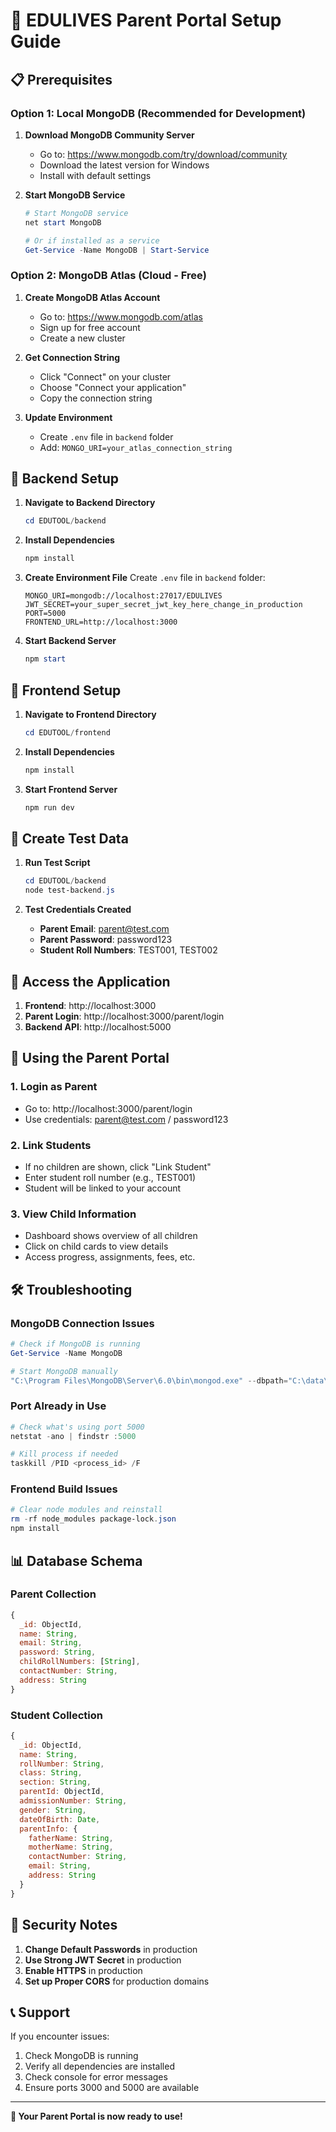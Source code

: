 # 🚀 EDULIVES Parent Portal Setup Guide

## 📋 Prerequisites

### Option 1: Local MongoDB (Recommended for Development)

1. **Download MongoDB Community Server**
   - Go to: https://www.mongodb.com/try/download/community
   - Download the latest version for Windows
   - Install with default settings

2. **Start MongoDB Service**
   ```powershell
   # Start MongoDB service
   net start MongoDB
   
   # Or if installed as a service
   Get-Service -Name MongoDB | Start-Service
   ```

### Option 2: MongoDB Atlas (Cloud - Free)

1. **Create MongoDB Atlas Account**
   - Go to: https://www.mongodb.com/atlas
   - Sign up for free account
   - Create a new cluster

2. **Get Connection String**
   - Click "Connect" on your cluster
   - Choose "Connect your application"
   - Copy the connection string

3. **Update Environment**
   - Create `.env` file in `backend` folder
   - Add: `MONGO_URI=your_atlas_connection_string`

## 🔧 Backend Setup

1. **Navigate to Backend Directory**
   ```powershell
   cd EDUTOOL/backend
   ```

2. **Install Dependencies**
   ```powershell
   npm install
   ```

3. **Create Environment File**
   Create `.env` file in `backend` folder:
   ```
   MONGO_URI=mongodb://localhost:27017/EDULIVES
   JWT_SECRET=your_super_secret_jwt_key_here_change_in_production
   PORT=5000
   FRONTEND_URL=http://localhost:3000
   ```

4. **Start Backend Server**
   ```powershell
   npm start
   ```

## 🎨 Frontend Setup

1. **Navigate to Frontend Directory**
   ```powershell
   cd EDUTOOL/frontend
   ```

2. **Install Dependencies**
   ```powershell
   npm install
   ```

3. **Start Frontend Server**
   ```powershell
   npm run dev
   ```

## 🧪 Create Test Data

1. **Run Test Script**
   ```powershell
   cd EDUTOOL/backend
   node test-backend.js
   ```

2. **Test Credentials Created**
   - **Parent Email**: parent@test.com
   - **Parent Password**: password123
   - **Student Roll Numbers**: TEST001, TEST002

## 🔗 Access the Application

1. **Frontend**: http://localhost:3000
2. **Parent Login**: http://localhost:3000/parent/login
3. **Backend API**: http://localhost:5000

## 📱 Using the Parent Portal

### 1. **Login as Parent**
- Go to: http://localhost:3000/parent/login
- Use credentials: parent@test.com / password123

### 2. **Link Students**
- If no children are shown, click "Link Student"
- Enter student roll number (e.g., TEST001)
- Student will be linked to your account

### 3. **View Child Information**
- Dashboard shows overview of all children
- Click on child cards to view details
- Access progress, assignments, fees, etc.

## 🛠️ Troubleshooting

### MongoDB Connection Issues
```powershell
# Check if MongoDB is running
Get-Service -Name MongoDB

# Start MongoDB manually
"C:\Program Files\MongoDB\Server\6.0\bin\mongod.exe" --dbpath="C:\data\db"
```

### Port Already in Use
```powershell
# Check what's using port 5000
netstat -ano | findstr :5000

# Kill process if needed
taskkill /PID <process_id> /F
```

### Frontend Build Issues
```powershell
# Clear node modules and reinstall
rm -rf node_modules package-lock.json
npm install
```

## 📊 Database Schema

### Parent Collection
```javascript
{
  _id: ObjectId,
  name: String,
  email: String,
  password: String,
  childRollNumbers: [String],
  contactNumber: String,
  address: String
}
```

### Student Collection
```javascript
{
  _id: ObjectId,
  name: String,
  rollNumber: String,
  class: String,
  section: String,
  parentId: ObjectId,
  admissionNumber: String,
  gender: String,
  dateOfBirth: Date,
  parentInfo: {
    fatherName: String,
    motherName: String,
    contactNumber: String,
    email: String,
    address: String
  }
}
```

## 🔐 Security Notes

1. **Change Default Passwords** in production
2. **Use Strong JWT Secret** in production
3. **Enable HTTPS** in production
4. **Set up Proper CORS** for production domains

## 📞 Support

If you encounter issues:
1. Check MongoDB is running
2. Verify all dependencies are installed
3. Check console for error messages
4. Ensure ports 3000 and 5000 are available

---

**🎉 Your Parent Portal is now ready to use!** 